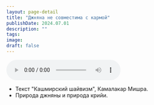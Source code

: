 ```yaml
---
layout: page-detail
title: "Джняна не совместима с кармой"
publishDate: 2024.07.01
description: ""
tags:
image:
draft: false
---
```


<audio title="2024.07.01 - Джняна не совместима с кармой.mp3" src="https://filer-api.advayta.org/v1.0/public/files/74063" controls=""></audio>

* Текст "Кашмирский шайвизм", Камалакар Мишра.
* Природа джняны и природа крийи.

  
